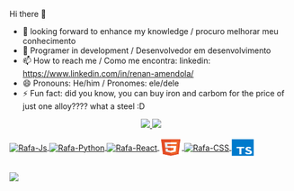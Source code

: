    Hi there 👋

- 🔭 looking forward to enhance my knowledge / procuro melhorar meu conhecimento
- 🌱 Programer in development / Desenvolvedor em desenvolvimento
- 📫 How to reach me / Como me encontra: linkedin: https://www.linkedin.com/in/renan-amendola/
- 😄 Pronouns: He/him / Pronomes: ele/dele
- ⚡ Fun fact: did you know, you can buy iron and carbom for the price of just one alloy???? what a steel :D


<div align="center">
  <a href="https://github.com/RenanAmendola">
  <img height="180em" src="https://github-readme-stats.vercel.app/api?username=RenanAmendola&show_icons=true&theme=dark&include_all_commits=true&count_private=true"/>
  <img height="180em" src="https://github-readme-stats.vercel.app/api/top-langs/?username=RenanAmendola&layout=compact&langs_count=7&theme=dark"/>
</div>
  
  
<link rel="stylesheet" href="https://cdn.jsdelivr.net/gh/devicons/devicon@v2.15.1/devicon.min.css">
  
 <div style="display: inline_block"><br>
  <img align="center" alt="Rafa-Js" height="30" width="40" src="https://cdn.jsdelivr.net/gh/devicons/devicon/icons/java/java-original.svg">
  <img align="center" alt="Rafa-Python" height="30" width="40" src="https://cdn.jsdelivr.net/gh/devicons/devicon/icons/mysql/mysql-original.svg">
  <img align="center" alt="Rafa-React" height="30" width="40" src="https://cdn.jsdelivr.net/gh/devicons/devicon/icons/spring/spring-original.svg">
  <img align="center" alt="Rafa-HTML" height="30" width="40" src="https://raw.githubusercontent.com/devicons/devicon/master/icons/html5/html5-original.svg">
  <img align="center" alt="Rafa-CSS" height="30" width="40" src="https://cdn.jsdelivr.net/gh/devicons/devicon/icons/angularjs/angularjs-original.svg">
   <img align="center" alt="Rafa-Ts" height="30" width="40" src="https://raw.githubusercontent.com/devicons/devicon/master/icons/typescript/typescript-plain.svg">
</div>
  
  ##
  
  <div> 
  <a href="https://www.linkedin.com/in/renan-amendola/" target="_blank"><img src="https://img.shields.io/badge/-LinkedIn-%230077B5?style=for-the-badge&logo=linkedin&logoColor=white" target="_blank"></a> 
</div>
